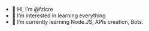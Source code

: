 - 👋 Hi, I’m @fzicre
- 👀 I’m interested in learning everything
- 🌱 I’m currently learning Node.JS, APIs creation, Bots. 

<!---
fzicre/fzicre is a ✨ special ✨ repository because its `README.md` (this file) appears on your GitHub profile.
You can click the Preview link to take a look at your changes.
--->
